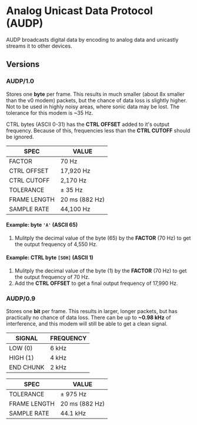 # Analog Unicast Data Protocol (AUDP)

AUDP broadcasts digital data by encoding to analog data and unicastly streams it to other devices.

## Versions

### AUDP/1.0

Stores one **byte** per frame. This results in much smaller (about 8x smaller than the v0 modem) packets, but the chance of data loss is slightly higher.
Not to be used in highly noisy areas, where sonic data may be lost. The tolerance for this modem is ~35 Hz.

CTRL bytes (ASCII 0-31) has the **CTRL OFFSET** added to it's output frequency.
Because of this, frequencies less than the **CTRL CUTOFF** should be ignored.

| SPEC         | VALUE          |
| ------------ | -------------- |
| FACTOR       | 70 Hz          |
| CTRL OFFSET  | 17,920 Hz      |
| CTRL CUTOFF  | 2,170 Hz       |
| TOLERANCE    | ± 35 Hz        |
| FRAME LENGTH | 20 ms (882 Hz) |
| SAMPLE RATE  | 44,100 Hz      |

#### Example: byte `'A'` (ASCII 65)

1. Mulitply the decimal value of the byte (65) by the **FACTOR** (70 Hz) to get the output frequency of 4,550 Hz.

#### Example: CTRL byte `[SOH]` (ASCII 1)

1. Mulitply the decimal value of the byte (1) by the **FACTOR** (70 Hz) to get the output frequency of 70 Hz.
2. Add the **CTRL OFFSET** to get a final output frequency of 17,990 Hz.

### AUDP/0.9

Stores one **bit** per frame. This results in larger, longer packets, but has practically no chance of data loss.
There can be up to **~0.98 kHz** of interference, and this modem will still be able to get a clean signal.

| SIGNAL    | FREQUENCY |
| --------- | --------- |
| LOW (0)   | 6 kHz     |
| HIGH (1)  | 4 kHz     |
| END CHUNK | 2 kHz     |

| SPEC         | VALUE          |
| ------------ | -------------- |
| TOLERANCE    | ± 975 Hz       |
| FRAME LENGTH | 20 ms (882 Hz) |
| SAMPLE RATE  | 44.1 kHz       |
